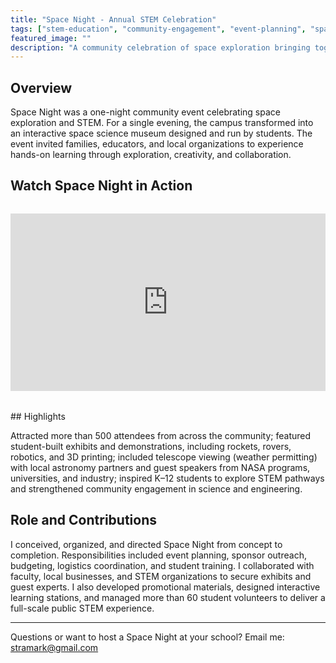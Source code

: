 ```yaml
---
title: "Space Night - Annual STEM Celebration"
tags: ["stem-education", "community-engagement", "event-planning", "space-science"]
featured_image: ""
description: "A community celebration of space exploration bringing together 500+ students, families, and educators annually"
---
```


## Overview

Space Night was a one-night community event celebrating space exploration and STEM. For a single evening, the campus transformed into an interactive space science museum designed and run by students. The event invited families, educators, and local organizations to experience hands-on learning through exploration, creativity, and collaboration.

## Watch Space Night in Action

<div style="position: relative; padding-bottom: 56.25%; height: 0; overflow: hidden; max-width: 100%; margin: 2rem 0;">
  <iframe style="position: absolute; top: 0; left: 0; width: 100%; height: 100%;" src="https://www.youtube.com/embed/pL3T8TqyRd0?si=4H9tVTaK8fmtgyUf" title="YouTube video player" frameborder="0" allow="accelerometer; autoplay; clipboard-write; encrypted-media; gyroscope; picture-in-picture; web-share" referrerpolicy="strict-origin-when-cross-origin" allowfullscreen></iframe>
</div>
## Highlights

Attracted more than 500 attendees from across the community; featured student-built exhibits and demonstrations, including rockets, rovers, robotics, and 3D printing; included telescope viewing (weather permitting) with local astronomy partners and guest speakers from NASA programs, universities, and industry; inspired K–12 students to explore STEM pathways and strengthened community engagement in science and engineering.

## Role and Contributions

I conceived, organized, and directed Space Night from concept to completion. Responsibilities included event planning, sponsor outreach, budgeting, logistics coordination, and student training. I collaborated with faculty, local businesses, and STEM organizations to secure exhibits and guest experts. I also developed promotional materials, designed interactive learning stations, and managed more than 60 student volunteers to deliver a full-scale public STEM experience.

---

Questions or want to host a Space Night at your school? Email me: [stramark@gmail.com](mailto:stramark@gmail.com)